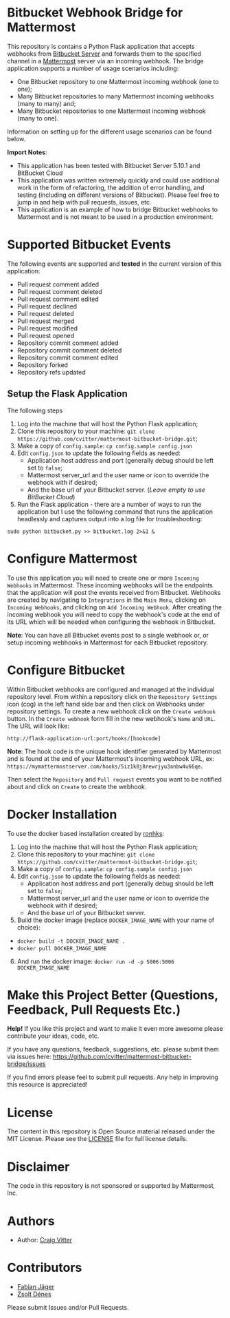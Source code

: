 # Bitbucket Webhook Bridge for Mattermost

This repository is contains a Python Flask application that accepts webhooks from [Bitbucket
Server](https://www.atlassian.com/software/bitbucket/server) and forwards them to the specified
channel in a [Mattermost](https://mattermost.com) server via an incoming webhook. The bridge application
supports a number of usage scenarios including:

* One Bitbucket repository to one Mattermost incoming webhook (one to one);
* Many Bitbucket repositories to many Mattermost incoming webhooks (many to many) and;
* Many Bitbucket repositories to one Mattermost incoming webhook (many to one).

Information on setting up for the different usage scenarios can be found below.
 
 **Import Notes**:
 * This application has been tested with Bitbucket Server 5.10.1 and BitBucket Cloud
 * This application was written extremely quickly and could use additional work in the form of refactoring, the addition of error handling, and testing (including on different versions of Bitbucket). Please feel free to jump in and help with pull requests, issues, etc.
 * This application is an example of how to bridge Bitbucket webhooks to Mattermost and is not 
 meant to be used in a production environment.
 
 # Supported Bitbucket Events
 
 The following events are supported and **tested** in the current version of this application:
 
* Pull request comment added
* Pull request comment deleted
* Pull request comment edited
* Pull request declined
* Pull request deleted
* Pull request merged
* Pull request modified
* Pull request opened
* Repository commit comment added
* Repository commit comment deleted
* Repository commit comment edited
* Repository forked
* Repository refs updated

## Setup the Flask Application

The following steps

1. Log into the machine that will host the Python Flask application;
2. Clone this repository to your machine: `git clone https://github.com/cvitter/mattermost-bitbucket-bridge.git`;
3. Make a copy of `config.sample`: `cp config.sample config.json`
4. Edit `config.json` to update the following fields as needed:
   * Application host address and port (generally debug should be left set to `false`;
   * Mattermost server_url and the user name or icon to override the webhook with if desired;
   * And the base url of your Bitbucket server. (*Leave empty to use BitBucket Cloud*)
5. Run the Flask application - there are a number of ways to run the application but I use the following command that runs the application headlessly and captures output into a log file for troubleshooting:

```
sudo python bitbucket.py >> bitbucket.log 2>&1 &
```

# Configure Mattermost

To use this application you will need to create one or more `Incoming Webhooks` in Mattermost. These incoming webhooks will be the endpoints that the application will post the events received from Bitbucket. Webhooks are created by navigating to `Integrations` in the `Main Menu`, clicking on ` Incoming Webhooks`, and clicking on `Add Incoming Webhook`. After creating the incoming webhook you will need to copy the webhook's code at the end of its URL which will be needed when configuring the webhook in Bitbucket.

**Note**: You can have all Bitbucket events post to a single webhook or, or setup incoming webhooks in Mattermost for each Bitbucket repository.

# Configure Bitbucket

Within Bitbucket webhooks are configured and managed at the individual repository level. From within a repository click on the `Repository Settings` icon (cog) in the left hand side bar and then click on Webhooks under repository settings. To create a new webhook click on the `Create webhook` button. In the `Create webhook` form fill in the new webhook's `Name` and `URL`. The URL will look like:

```
http://flask-application-url:port/hooks/[hookcode]
```
**Note**: The hook code is the unique hook identifier generated by Mattermost and is found at the end of your Mattermost's incoming webhook URL, ex: `https://mymattermostserver.com/hooks/5iz1k8j8rewrjyu3anbw4u66qe`.

Then select the `Repository` and `Pull request` events you want to be notified about and click on `Create` to create the webhook.

# Docker Installation

To use the docker based installation created by [ronhks](https://github.com/ronhks):

1. Log into the machine that will host the Python Flask application;
2. Clone this repository to your machine: `git clone https://github.com/cvitter/mattermost-bitbucket-bridge.git`;
3. Make a copy of `config.sample`: `cp config.sample config.json`
4. Edit `config.json` to update the following fields as needed:
   * Application host address and port (generally debug should be left set to `false`;
   * Mattermost server_url and the user name or icon to override the webhook with if desired;
   * And the base url of your Bitbucket server.
5. Build the docker image (replace `DOCKER_IMAGE_NAME` with your name of choice): 
  - `docker build -t DOCKER_IMAGE_NAME .`
  - `docker pull DOCKER_IMAGE_NAME`
6. And run the docker image: `docker run -d -p 5006:5006 DOCKER_IMAGE_NAME`

# Make this Project Better (Questions, Feedback, Pull Requests Etc.)

**Help!** If you like this project and want to make it even more awesome please contribute your ideas,
code, etc.

If you have any questions, feedback, suggestions, etc. please submit them via issues here: https://github.com/cvitter/mattermost-bitbucket-bridge/issues

If you find errors please feel to submit pull requests. Any help in improving this resource is appreciated!

# License
The content in this repository is Open Source material released under the MIT License. Please see the [LICENSE](LICENSE) file for full license details.

# Disclaimer

The code in this repository is not sponsored or supported by Mattermost, Inc.

# Authors
* Author: [Craig Vitter](https://github.com/cvitter)

# Contributors 
* [Fabian Jäger](https://github.com/fjaeger)
* [Zsolt Dénes](https://github.com/ronhks)

Please submit Issues and/or Pull Requests.
